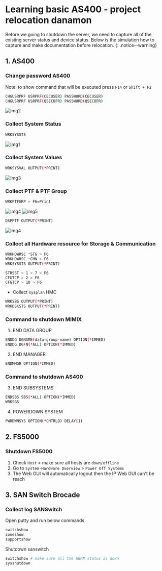 # Learning basic AS400 - project relocation danamon

Before we going to shutdown the server, we need to capture all of the existing server status and device status. Below is the simulation how to capture and make documentation before relocation.
{: .notice--warning}

## 1. AS400
### Change password AS400
Note: to show command that will be executed press `F14` or `Shift + F2`
```bash
CHGUSRPRF USRPRF(CECUSER) PASSWORD(CECUSER)
CHGUSRPRF USRPRF(QSECOFR) PASSWORD(QSECOFR)
```

![img2](assets/images/as400/danamon/2.png)


### Collect System Status
```bash
WRKSYSSTS
```
![img1](assets/images/as400/danamon/1.png)

### Collect System Values
```bash
WRKSYSVAL OUTPUT(*PRINT)
```
![img3](assets/images/as400/danamon/3.png)

### Collect PTF & PTF Group

```bash
WRKPTFGRP > F6=Print
```
![img4](assets/images/as400/danamon/4.png)
![img5](assets/images/as400/danamon/5.png)
```bash
DSPPTF OUTPUT(*PRINT)
```
![img4](assets/images/as400/danamon/6.png)

### Collect all Hardware resource for Storage & Communication

```bash
WRKHDWRSC *STG > F6
WRKHDWRSC *CMN > F6
WRKSYSSTS OUTPUT(*PRINT)
```
```bash
STRSST > 1 > 7 > F6
CFGTCP > 2 > F6
CFGTCP > 10 > F6
```
- Collect `sysplan` HMC
```bash
WRKSBS OUTPUT(*PRINT)
WRKDSKSTS OUTPUT(*PRINT)
```


### Command to shutdown MIMIX
1. END DATA GROUP
```bash
ENDDG DGNAME(data-group-name) OPTION(*IMMED)
ENDDG DGFN(*ALL) OPTION(*IMMED)
```
2. END MANAGER
```bash
ENDMMGR OPTION(*IMMED)
```

### Command to shutdown AS400
3. END SUBSYSTEMS
```bash
ENDSBS SBS(*ALL) OPTION(*IMMED)
WRKSBS
```

4. POWERDOWN SYSTEM
```bash
PWRDWNSYS OPTION(*CNTRLD) DELAY(1)
```

## 2. FS5000
### Shutdown FS5000
1. Check `Host` > make sure all hosts are `down/offline`
2. Go to `System-Hardware Overview` > `Power Off Systems`
3. The Web GUI will automatically logout then the IP Web GUI can't be reach 

## 3. SAN Switch Brocade
### Collect log SANSwitch
Open putty and run below commands
```bash
switchshow
zoneshow
supportshow
```
Shutdown sanswitch
```bash
switchshow # make sure all the WWPN status is down
sysshutdown
```
